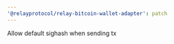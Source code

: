 ```yaml
---
'@relayprotocol/relay-bitcoin-wallet-adapter': patch
---
```


Allow default sighash when sending tx
